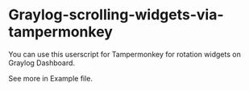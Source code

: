 # Graylog-scrolling-widgets-via-tampermonkey
You can use this userscript for Tampermonkey for rotation widgets on Graylog Dashboard.

See more in Example file.
